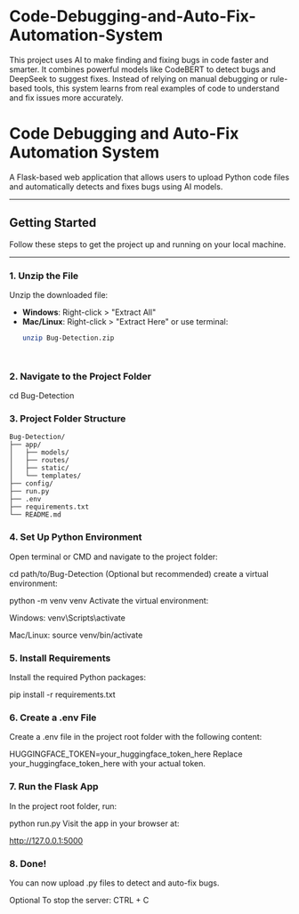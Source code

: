# Code-Debugging-and-Auto-Fix-Automation-System
This project uses AI to make finding and fixing bugs in code faster and smarter. It combines powerful models like CodeBERT to detect bugs and DeepSeek to suggest fixes. Instead of relying on manual debugging or rule-based tools, this system learns from real examples of code to understand and fix issues more accurately. 


#  Code Debugging and Auto-Fix Automation System

A Flask-based web application that allows users to upload Python code files and automatically detects and fixes bugs using AI models.

---

##  Getting Started

Follow these steps to get the project up and running on your local machine.

---

###  1. Unzip the File

Unzip the downloaded file:

- **Windows**: Right-click > "Extract All"
- **Mac/Linux**: Right-click > "Extract Here" or use terminal:
  ```bash
  unzip Bug-Detection.zip




###  2. Navigate to the Project Folder
cd Bug-Detection


### 3. Project Folder Structure
```
Bug-Detection/
├── app/
│   ├── models/
│   ├── routes/
│   ├── static/
│   └── templates/
├── config/
├── run.py
├── .env
├── requirements.txt
└── README.md
```

### 4.  Set Up Python Environment
Open terminal or CMD and navigate to the project folder:

cd path/to/Bug-Detection
(Optional but recommended) create a virtual environment:


python -m venv venv
Activate the virtual environment:

Windows:
venv\Scripts\activate

Mac/Linux:
source venv/bin/activate


### 5. Install Requirements
Install the required Python packages:

pip install -r requirements.txt

### 6. Create a .env File
Create a .env file in the project root folder with the following content:

HUGGINGFACE_TOKEN=your_huggingface_token_here
Replace your_huggingface_token_here with your actual token.

### 7. Run the Flask App
In the project root folder, run:


python run.py
Visit the app in your browser at:


http://127.0.0.1:5000
 ### 8. Done!
You can now upload .py files to detect and auto-fix bugs.

Optional
To stop the server:
CTRL + C
